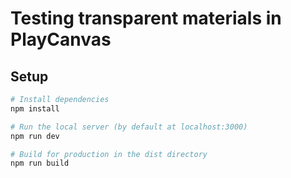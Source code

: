 # Testing transparent materials in PlayCanvas

## Setup

``` bash
# Install dependencies
npm install

# Run the local server (by default at localhost:3000)
npm run dev

# Build for production in the dist directory
npm run build
```
